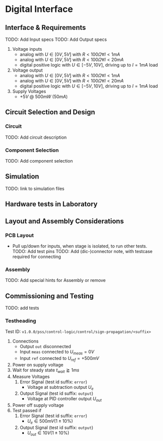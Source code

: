 # Digital Interface

## Interface & Requirements

TODO: Add Input specs
TODO: Add Output specs

1. Voltage inputs
    - analog with $U \in [0V, 5V]$ with $R < 100 \Omega \forall I < 1mA$
    - analog with $U \in [0V, 5V]$ with $R < 100 \Omega \forall I < 20mA$
    - digital positive logic with $U \in [-5V, 10V]$, driving up to $I = 1 mA$
    load
2. Voltage output
    - analog with $U \in [0V, 5V]$ with $R < 100 \Omega \forall I < 1mA$
    - analog with $U \in [0V, 5V]$ with $R < 100 \Omega \forall I < 20mA$
    - digital positive logic with $U \in [-5V, 10V]$, driving up to $I = 1 mA$
    load
3. Supply Voltages
    - $+5V$ @ $500mW$ ($50mA$)

## Circuit Selection and Design

### Circuit

TODO: Add circuit description

### Component Selection

TODO: Add component selection

## Simulation

TODO: link to simulation files

## Hardware tests in Laboratory

## Layout and Assembly Considerations

### PCB Layout

- Pull up/down for inputs, when stage is isolated, to run other tests.
TODO: Add test pins
TODO: Add (dic-)connector note, with testcase required for connecting

### Assembly

TODO: Add special hints for Assembly or remove

## Commissioning and Testing

TODO: add tests

### Testheading

Test ID: `v1.0.0/pss/control-logic/control/sign-propagation/<suffix>`

1. Connections
    - Output `out` disconnected
    - Input `meas` connected to $U_{meas} = 0V$
    - Input `ref` connected to $U_{ref} = +500mV$
2. Power on supply voltage
3. Wait for steady state $t_{wait} \gtrapprox 1ms$
4. Measure Voltages
    1. Error Signal (test id suffix: `error`)
        - Voltage at subtraction output $U_{e}$
    2. Output Signal (test id suffix: `output`)
        - Voltage at PID controller output $U_{out}$
5. Power off supply voltage
6. Test passed if
    1. Error Signal (test id suffix: `error`)
        - $U_{e} \in 500mV (1 \pm 10\%)$
    2. Output Signal (test id suffix: `output`)
        - $U_{out} \in 10V (1 \pm 10\%)$
